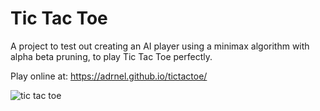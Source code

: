 # Tic Tac Toe

A project to test out creating an AI player using a minimax algorithm with alpha beta pruning, to play Tic Tac Toe perfectly.

Play online at: https://adrnel.github.io/tictactoe/

![tic tac toe](https://user-images.githubusercontent.com/14028071/75825865-24182700-5d9e-11ea-9f1e-b8fa99a3a5a0.PNG)
